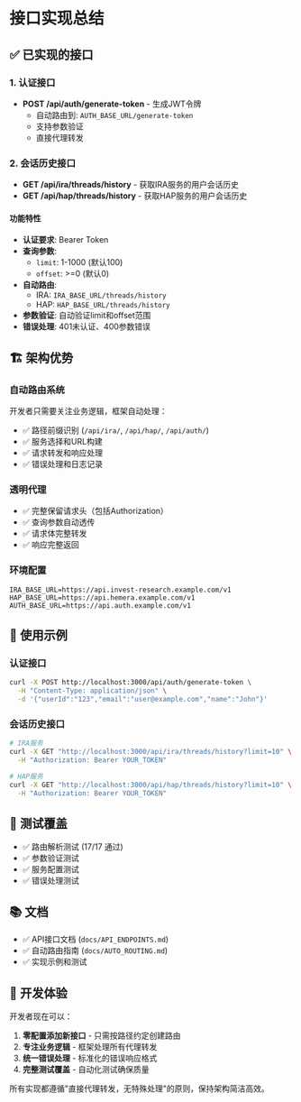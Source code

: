 # 接口实现总结

## ✅ 已实现的接口

### 1. 认证接口
- **POST /api/auth/generate-token** - 生成JWT令牌
  - 自动路由到: `AUTH_BASE_URL/generate-token`
  - 支持参数验证
  - 直接代理转发

### 2. 会话历史接口
- **GET /api/ira/threads/history** - 获取IRA服务的用户会话历史
- **GET /api/hap/threads/history** - 获取HAP服务的用户会话历史

#### 功能特性
- **认证要求**: Bearer Token
- **查询参数**:
  - `limit`: 1-1000 (默认100)
  - `offset`: >=0 (默认0)
- **自动路由**:
  - IRA: `IRA_BASE_URL/threads/history`
  - HAP: `HAP_BASE_URL/threads/history`
- **参数验证**: 自动验证limit和offset范围
- **错误处理**: 401未认证、400参数错误

## 🏗️ 架构优势

### 自动路由系统
开发者只需要关注业务逻辑，框架自动处理：
- ✅ 路径前缀识别 (`/api/ira/`, `/api/hap/`, `/api/auth/`)
- ✅ 服务选择和URL构建
- ✅ 请求转发和响应处理
- ✅ 错误处理和日志记录

### 透明代理
- ✅ 完整保留请求头（包括Authorization）
- ✅ 查询参数自动透传
- ✅ 请求体完整转发
- ✅ 响应完整返回

### 环境配置
```env
IRA_BASE_URL=https://api.invest-research.example.com/v1
HAP_BASE_URL=https://api.hemera.example.com/v1
AUTH_BASE_URL=https://api.auth.example.com/v1
```

## 📝 使用示例

### 认证接口
```bash
curl -X POST http://localhost:3000/api/auth/generate-token \
  -H "Content-Type: application/json" \
  -d '{"userId":"123","email":"user@example.com","name":"John"}'
```

### 会话历史接口
```bash
# IRA服务
curl -X GET "http://localhost:3000/api/ira/threads/history?limit=10" \
  -H "Authorization: Bearer YOUR_TOKEN"

# HAP服务
curl -X GET "http://localhost:3000/api/hap/threads/history?limit=10" \
  -H "Authorization: Bearer YOUR_TOKEN"
```

## 🧪 测试覆盖

- ✅ 路由解析测试 (17/17 通过)
- ✅ 参数验证测试
- ✅ 服务配置测试
- ✅ 错误处理测试

## 📚 文档

- ✅ API接口文档 (`docs/API_ENDPOINTS.md`)
- ✅ 自动路由指南 (`docs/AUTO_ROUTING.md`)
- ✅ 实现示例和测试

## 🎯 开发体验

开发者现在可以：
1. **零配置添加新接口** - 只需按路径约定创建路由
2. **专注业务逻辑** - 框架处理所有代理转发
3. **统一错误处理** - 标准化的错误响应格式
4. **完整测试覆盖** - 自动化测试确保质量

所有实现都遵循"直接代理转发，无特殊处理"的原则，保持架构简洁高效。